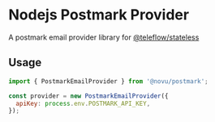 # Nodejs Postmark Provider

A postmark email provider library for [@teleflow/stateless](https://github.com/novuhq/novu)

## Usage

```javascript
import { PostmarkEmailProvider } from '@novu/postmark';

const provider = new PostmarkEmailProvider({
  apiKey: process.env.POSTMARK_API_KEY,
});
```
